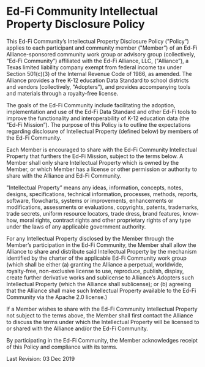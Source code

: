 # Ed-Fi Community Intellectual Property Disclosure Policy

This Ed-Fi Community’s Intellectual Property Disclosure Policy ("Policy”)
applies to each participant and community member ("Member”) of an Ed-Fi
Alliance-sponsored community work group or advisory group (collectively, "Ed-Fi
Community”) affiliated with the Ed-Fi Alliance, LLC, ("Alliance”), a Texas
limited liability company exempt from federal income tax under Section 501(c)(3)
of the Internal Revenue Code of 1986, as amended. The Alliance provides a free
K-12 education Data Standard to school districts and vendors (collectively,
"Adopters”), and provides accompanying tools and materials through a
royalty-free license.

The goals of the Ed-Fi Community include facilitating the adoption,
implementation and use of the Ed-Fi Data Standard and other Ed-Fi tools to
improve the functionality and interoperability of K-12 education data (the
"Ed-Fi Mission”). The purpose of this Policy is to outline the expectations
regarding disclosure of Intellectual Property (defined below) by members of the
Ed-Fi Community.

Each Member is encouraged to share with the Ed-Fi Community Intellectual
Property that furthers the Ed-Fi Mission, subject to the terms below. A Member
shall only share Intellectual Property which is owned by the Member, or which
Member has a license or other permission or authority to share with the Alliance
and Ed-Fi Community.

"Intellectual Property” means any ideas, information, concepts, notes, designs,
specifications, technical information, processes, methods, reports, software,
flowcharts, systems or improvements, enhancements or modifications, assessments
or evaluations, copyrights, patents, trademarks, trade secrets, uniform resource
locators, trade dress, brand features, know-how, moral rights, contract rights
and other proprietary rights of any type under the laws of any applicable
government authority.

For any Intellectual Property disclosed by the Member through the Member’s
participation in the Ed-Fi Community, the Member shall allow the Alliance to
share and distribute said Intellectual Property by the mechanism identified by
the charter of the applicable Ed-Fi Community work group (which shall be either
(a) granting the Alliance a perpetual, worldwide, royalty-free, non-exclusive
license to use, reproduce, publish, display, create further derivative works and
sublicense to Alliance’s Adopters such Intellectual Property (which the Alliance
shall sublicense); or (b) agreeing that the Alliance shall make such
Intellectual Property available to the Ed-Fi Community via the Apache 2.0
license.)

If a Member wishes to share with the Ed-Fi Community Intellectual Property not
subject to the terms above, the Member shall first contact the Alliance to
discuss the terms under which the Intellectual Property will be licensed to or
shared with the Alliance and/or the Ed-Fi Community.

By participating in the Ed-Fi Community, the Member acknowledges receipt of this
Policy and compliance with its terms.

Last Revision: 03 Dec 2019
